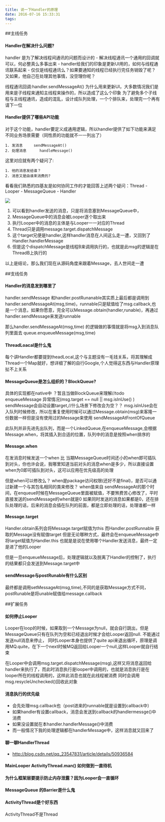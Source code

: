 ```yaml
---
title: 说一下Handler的原理
date: 2016-07-16 15:33:31
tags:
---
```


##主线任务  

#### Handler在解决什么问题?
handler 是为了解决线程间通讯的问题而设计的
	- 解决线程通讯一个通用的回调就可以，何必整真么多事出来
	- handler给我们的印象是更新UI用的，如何与线程通讯联系起来
	- 仅仅是线程通讯么？如果要通知的线程已经执行完任务销毁了呢？又如果，他自己在处理其他事情，没空理你呢？


线程通讯回调:handler.sendMessageAt()
为什么用来更新UI，大多数情况我们是用来是子线程来通知主线程来操作的，所以造成了这么个印象
为了避免多个子线程与主线程通讯，造成的混乱，设计成队列处理，一个个排队来，处理完一个再有请下一位


#### Handler提供了哪些API功能
对于这个功能，handler要定义成通用逻辑，所以handler提供了如下功能来满足不同业务场景需要（同性质的功能就不一一列出了）


    1. 发消息 	   sendMessageAt()
    2. 处理消息 	 handleMessage()

这里对应就有两个疑问了:  

	1. 他的消息发给谁？  
	2. 消息又是由谁来消费的?
	
看看我们熟悉的四基友是如何协同工作的才能回答上述两个疑问：Thread - Looper - MessageQueue - Handler  
  
![](handler.png)


1. 可以看到handler发送的消息，只是将消息塞到MessageQueue中，
2. MessageQueue中的消息会被Looper逐个取出来
3. 执行Looper中的消息的主体是与Looper一一对应的Thread
4. Thread只是调用message.target.dispatchMessage
5. 这个target兄便是handler,这样handler消息在人间这么走一遭，又回到了Handler.handlerMessage
6. 但是这个dispatchMessage是线程B来调用执行的，也就是此msg的逻辑是在ThreadB上执行的

以上是结论，那么我们现在从源码角度来跟着Message，去人世间走一遭




##支线任务
#### Handler的消息发到哪里了
handler.sendMessage 和handler.postRunanable其实质上最后都是调用到handler.sendMessageAt(msg,time)，runnable只是赋值给了msg.callback,也是一个消息，如果你愿意，完全可以Message.obtain(handler,runable)，再通过handler.sendMessage来发送runnable

那么handler.sendMessageAt(msg,time) 的逻辑做的事情就是将msg入到消息队列里面去
queue.enqueueMessage(msg,time)

#### ThreadLoacal是什么鬼
每个讲Handler都要提到theadLocal,这个与主题没有一毛钱关系，将其理解成Thread一个Map就好，想详细了解的自行Google,个人觉得这东西与Handler原理扯不上关系

#### MessageQueue是怎么组织的？BlockQueue?
具体的实现都在native中 ？暂且当做BlockQueue来理解//todo
enqueueMessage
异常情况(msg.target == null  || msg.isInUse() )
sendMessage会自动设置target,//什么场景下修改会为空？？
msg.isInUse会在入队列时候修改，所以在重复使用时候可以通过Message.obtain(msg)来客隆一份数据一样但是没有使用过的Message来使用
sendMessageAtFrontOfQueue

此队列并非先进先出队列，而是一个LinkedQueue,在enqueueMessage,会根据Message.when，将其插入到合适的位置，队列中的消息是按照when排序的


#### Message.when
在发消息时候发送一个when 比 当期MessageQueue时间还小的when即可插队到对头，你也许会说，我哪里知道当前对头的消息when是多少，所以直接设置when为0即可插队到对头，这可以应用在优先级高的处理

但是when可以修改么？
when是package访问权限(还好不是final)，是否可以通过新建一个与其包名相同的类来修改？
when值来自 sendMessageAt的那个时间，在enqueue时候在MessageQueue里面被赋值，不要煞费苦心修改了，平时直接发送的sendMessage的when就是0
如果同时发送的消息如果都是0，还在排队处理的话，后来的消息会插在队列的前面，都是立即处理的话，处理谁都一样


#### Message.target
Handler.obtain系列会将Message.target赋值为this
而Handler.postRunnable 获取的Message没有赋值target
但是无论哪种方式，最终会在enqueueMessage中将target赋值为Handler.this
也就是是说在使用哪个Handler发送消息，最终一定是进了他的Looper

但是一旦enqueueMessage后，处理逻辑就以及脱离了Handler的控制了，执行的结果都只会发送到Message.target中


#### sendMessage与postRunable有什么区别
最终都是调用setMessageAt(msg,time),不同的是获取Message方式不同，postRunable是将unable赋值给message.callback




##扩展任务
#### 如何停止Looper
Looper在loop的时候，如果取到一个Message为null，就会自行跳出，但是MessageQueue只有在队列为空和已经退出时候才会给Looper返回null. 不能通过发送null消息来停止，
同时Looper本身也提供了quite api来退出循环，原理是调用MQ.quite，在下一个next时候MQ返回给Looper一个null,这样Looper就自行结束

在Looper中会调用msg.target.dispatchMessage(msg),这样又将消息返回给handler来执行了，而此时消息执行是looper中调用的，也就是消息执行是在looper所在的线程调用的，这样此消息也就在此线程被消费
同时会调用msg.resycleUnchecked()回收此对象

#### 消息执行的优先级
- 会先处理msg.callback也（post进来的runnable就是设置到callback中）
- 如果handler有设置callback，消息会发送到callback的handlermessge()中消费
- 如果没设置就在本handler.handlerMessage()中消费
- 而一般情况下我的处理逻辑都在handlerMessage中，这样消息就又回来了
#### 聊一聊HandlerThread
- http://blog.csdn.net/qq_23547831/article/details/50936584

#### MainLooper ActivityThread.man() 如何做到一直待机


#### 为什么框架层要提示防止内存泄露？因为Looper会一直循环

#### MessageQueue 的Barrier是什么鬼

#### ActivityThread是个好东西
ActivityThread不是Thread
